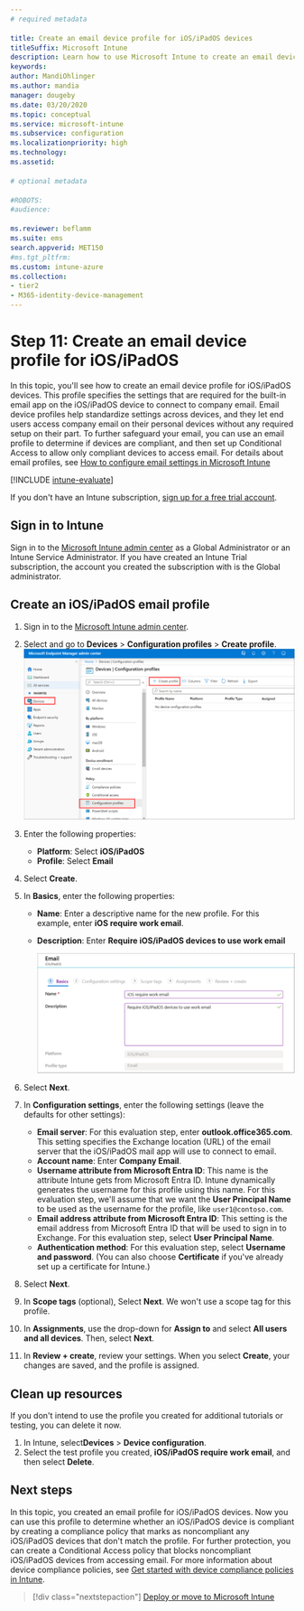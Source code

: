 ```yaml
---
# required metadata

title: Create an email device profile for iOS/iPadOS devices
titleSuffix: Microsoft Intune
description: Learn how to use Microsoft Intune to create an email device profile so iOS/iPadOS devices can securely connect to company email.
keywords:
author: MandiOhlinger
ms.author: mandia
manager: dougeby
ms.date: 03/20/2020
ms.topic: conceptual
ms.service: microsoft-intune
ms.subservice: configuration
ms.localizationpriority: high
ms.technology:
ms.assetid: 

# optional metadata

#ROBOTS:
#audience:

ms.reviewer: beflamm
ms.suite: ems
search.appverid: MET150
#ms.tgt_pltfrm:
ms.custom: intune-azure
ms.collection:
- tier2
- M365-identity-device-management
---
```


# Step 11: Create an email device profile for iOS/iPadOS

In this topic, you'll see how to create an email device profile for iOS/iPadOS devices. This profile specifies the settings that are required for the built-in email app on the iOS/iPadOS device to connect to company email. Email device profiles help standardize settings across devices, and they let end users access company email on their personal devices without any required setup on their part. To further safeguard your email, you can use an email profile to determine if devices are compliant, and then set up Conditional Access to allow only compliant devices to access email. For details about email profiles, see [How to configure email settings in Microsoft Intune](email-settings-configure.md)

[!INCLUDE [intune-evaluate](../includes/intune-evaluate.md)]

If you don't have an Intune subscription, [sign up for a free trial account](../fundamentals/free-trial-sign-up.md).

## Sign in to Intune

Sign in to the [Microsoft Intune admin center](https://go.microsoft.com/fwlink/?linkid=2109431) as a Global Administrator or an Intune Service Administrator. If you have created an Intune Trial subscription, the account you created the subscription with is the Global administrator.

## Create an iOS/iPadOS email profile

1. Sign in to the [Microsoft Intune admin center](https://go.microsoft.com/fwlink/?linkid=2109431).

2. Select  and go to **Devices** > **Configuration profiles** > **Create profile**.
   ![Create an email profile for iOS/iPadOS in Intune](./media/quickstart-email-profile/ios-create-profile.png)

3. Enter the following properties:
   - **Platform**: Select **iOS/iPadOS**
   - **Profile**: Select **Email**
  
4. Select **Create**.

5. In **Basics**, enter the following properties:
   - **Name**: Enter a descriptive name for the new profile. For this example, enter **iOS require work email**.
   - **Description**: Enter **Require iOS/iPadOS devices to use work email**


        ![Create an email profile for use with iOS/iPadOS devices in Intune](./media/quickstart-email-profile/ios-email-profile-name.png)

6. Select **Next**.

7. In **Configuration settings**, enter the following settings (leave the defaults for other settings):
   - **Email server**: For this evaluation step, enter **outlook.office365.com**. This setting specifies the Exchange location (URL) of the email server that the iOS/iPadOS mail app will use to connect to email.
   - **Account name**: Enter **Company Email**.
   - **Username attribute from Microsoft Entra ID**: This name is the attribute Intune gets from Microsoft Entra ID. Intune dynamically generates the username for this profile using this name. For this evaluation step, we'll assume that we want the **User Principal Name** to be used as the username for the profile, like `user1@contoso.com`.
   - **Email address attribute from Microsoft Entra ID**: This setting is the email address from Microsoft Entra ID that will be used to sign in to Exchange. For this evaluation step, select **User Principal Name**.
   - **Authentication method**: For this evaluation step, select **Username and password**. (You can also choose **Certificate** if you've already set up a certificate for Intune.)

8. Select **Next**.

9. In **Scope tags** (optional), Select **Next**. We won't use a scope tag for this profile.

10. In **Assignments**, use the drop-down for **Assign to** and select **All users and all devices**.  Then, select **Next**.

11. In **Review + create**, review your settings. When you select **Create**, your changes are saved, and the profile is assigned. 

## Clean up resources

If you don't intend to use the profile you created for additional tutorials or testing, you can delete it now.

1. In Intune, select**Devices** > **Device configuration**.
2. Select the test profile you created, **iOS/iPadOS require work email**, and then select **Delete**. 

## Next steps

In this topic, you created an email profile for iOS/iPadOS devices. Now you can use this profile to determine whether an iOS/iPadOS device is compliant by creating a compliance policy that marks as noncompliant any iOS/iPadOS devices that don't match the profile. For further protection, you can create a Conditional Access policy that blocks noncompliant iOS/iPadOS devices from accessing email. For more information about device compliance policies, see [Get started with device compliance policies in Intune](../protect/device-compliance-get-started.md).

> [!div class="nextstepaction"]
> [Deploy or move to Microsoft Intune](../fundamentals/get-started-with-intune.md)
